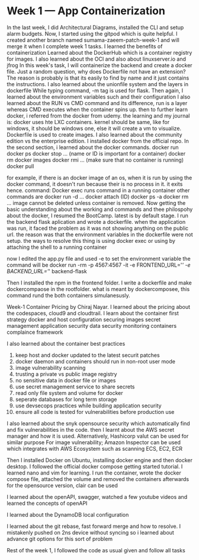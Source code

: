 # Week 1 — App Containerization

In the last week, I did Architectural Diagrams, installed the CLI and setup alarm budgets.
Now, I started using the gitpod which is quite helpful. I created another branch named sumama-zaeem-patch-week-1 and will merge it when I complete week 1 tasks.
I learned the benefits of containerization
Learned about the DockerHub which is a container registry for images. I also learned about the OCI and also about linuxserver.io and jfrog
In this week's task, I will containerize the backend and create a docker file.
Just a random question, why does Dockerfile not have an extension? The reason is probably is that its easily to find by name and it just contains the instructions.
I also learned about the unionfile system and the layers in dockerfile
While typing command, -m tag is used for flask.
Then again, I learned about the environment variables such and their configuration
I also learned about the RUN vs CMD command and its difference, run is a layer whereas CMD executes when the container spins up.
then to further learn docker, i referred from the docker from udemy.
the learning and my journal is:
docker uses hte LXC containers.
kernel should be same, like for windows, it should be windows one, else it will create a vm to visualize.
Dockerfile is used to create images. I also learned about the community edition vs the enterprise edition.
I installed docker from the official repo.
In the second section, i learned about the docker commands.
docker run
docker ps 
docker stop  ... (name or ID is important for a container)
docker rm
docker images
docker rmi ... (make sure that no container is running)
docker pull

for example, if there is an docker image of an os, when it is run by using the docker command, it doesn't run because their is no process in it. it exits hence.
command:
Docker exec
runs command in a running container
other commands are
docker run -d ...
docker attach (ID)
docker ps -a
docker rm ...
image cannot be deleted unless container is removed.
Now getting the basic understanding about the working and commands and thee philospohy about the docker, I resumed the BootCamp.
latest is by default stage.
I run the backend flask aplication and wrote a dockerfile.
when the application was run, it faced the problem as it was not showing anything on the public url. the reason was that the environment variables in the dockerfile were not setup. the ways to resolve this thing is using docker exec or using by attaching the shell to a running container

now I edited the app.py file and used -e to set the environment variable
the command will be
docker run -rm -p 4567:4567 -it -e FRONTEND_URL='*' -e BACKEND_URL='*' backend-flask

Then I installed the npm in the frontend folder.
I write a dockerfile and make dockercompaose in the rootfolder.
what is meant by dockercomposee, this command rund the both containers simulanesusly.

Week-1 Container Pricing by Chiraj Nayar.
I learned about the pricing about the codespaces, cloud9 and cloudtrail.
I learn about the container first strategy
docker and host configuration
securing images
secret management
application security
data security
monitoring containers
complaince framework

I also learned about the container best practices
1. keep host and docker updated to the latest securit patches
2. docker daemon and containers should run in non-root user mode
3. image vulnerability scanning
4. trusting a private vs public image registry
5. no sensitive data in docker file or images
6. use secret management service to share secrets
7. read only file system and volume for docker
8. seperate databases for long term storage
9. use devsecops practices while building application security
10. ensure all code is tested for vulnerabilities before production use

I also learned about the snyk opensource security which automatically find and fix vulnerabilities in the code.
then I learnt about the AWS secret manager and how it is used.
Alternatively, Hashicorp valut can be used for similar purpose
For image vulnerability;
Amazon Inspector can be used which integrates with AWS Ecosystem such as scanning ECS, EC2, ECR

Then I installed Docker on Ubuntu, installing docker engine and then docker desktop.
I followed the official docker compose getting started tutorial.
I learned nano and vim for learning.
I run the container, wrote the docker compose file, attached the volume and removed the containers afterwards
for the opensource version, clair can be used

I learned about the openAPI, swagger, watched a few youtube videos and learned the concepts of openAPI

I learned about the DynamoDB local configuration

I learned about the git rebase, fast forward merge and how to resolve. I mistakenly pushed on 2ns device without syncing so i learned about advance git options for this sort of problem

Rest of the week 1, I followed the code as usual given and follow all tasks
